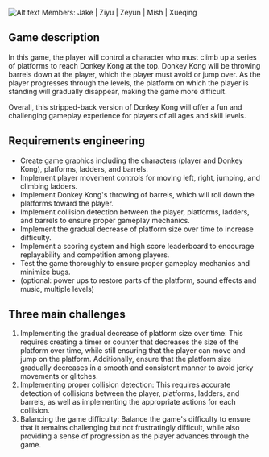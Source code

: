 ![Alt text](Photos/Photo1.png)
Members: Jake | Ziyu | Zeyun | Mish | Xueqing

## **Game description**

In this game, the player will control a character who must climb up a series of platforms to reach Donkey Kong at the top. Donkey Kong will be throwing barrels down at the player, which the player must avoid or jump over. As the player progresses through the levels, the platform on which the player is standing will gradually disappear, making the game more difficult.

Overall, this stripped-back version of Donkey Kong will offer a fun and challenging gameplay experience for players of all ages and skill levels.

## **Requirements engineering**

- Create game graphics including the characters (player and Donkey Kong), platforms, ladders, and barrels.
- Implement player movement controls for moving left, right, jumping, and climbing ladders.
- Implement Donkey Kong's throwing of barrels, which will roll down the platforms toward the player.
- Implement collision detection between the player, platforms, ladders, and barrels to ensure proper gameplay mechanics.
- Implement the gradual decrease of platform size over time to increase difficulty.
- Implement a scoring system and high score leaderboard to encourage replayability and competition among players.
- Test the game thoroughly to ensure proper gameplay mechanics and minimize bugs.
- (optional: power ups to restore parts of the platform, sound effects and music, multiple levels)

## **Three main challenges**

1. Implementing the gradual decrease of platform size over time: This requires creating a timer or counter that decreases the size of the platform over time, while still ensuring that the player can move and jump on the platform. Additionally, ensure that the platform size gradually decreases in a smooth and consistent manner to avoid jerky movements or glitches.
2. Implementing proper collision detection: This requires accurate detection of collisions between the player, platforms, ladders, and barrels, as well as implementing the appropriate actions for each collision.
3. Balancing the game difficulty: Balance the game's difficulty to ensure that it remains challenging but not frustratingly difficult, while also providing a sense of progression as the player advances through the game.